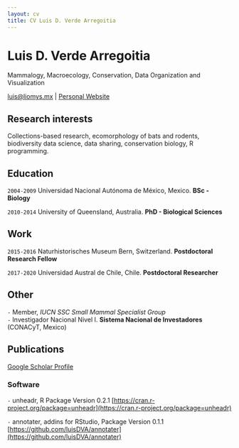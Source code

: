 ```yaml
---
layout: cv
title: CV Luis D. Verde Arregoitia
---
```

# Luis D. Verde Arregoitia
Mammalogy, Macroecology, Conservation, Data Organization and Visualization
<div id="webaddress">
<a href="mailto:luis@liomys.mx">luis@liomys.mx</a>
| <a href="https://www.liomys.mx">Personal Website</a></div>

## Research interests

Collections-based research, ecomorphology of bats and rodents, biodiversity data science, data sharing, conservation biology, R programming.
## Education

`2004-2009`
Universidad Nacional Autónoma de México, Mexico. __BSc - Biology__

`2010-2014`
University of Queensland, Australia. __PhD - Biological Sciences__
## Work
`2015-2016`
Naturhistorisches Museum Bern, Switzerland. __Postdoctoral Research Fellow__

`2017-2020`
Universidad Austral de Chile, Chile. __Postdoctoral Researcher__
## Other
`-`
Member, *IUCN SSC Small Mammal Specialist Group*   
`-`
Investigador Nacional Nivel I. __Sistema Nacional de Investadores__ (CONACyT, Mexico)
## Publications
[Google Scholar Profile](https://scholar.google.com/citations?user=Ii0dP6kAAAAJ&hl=en)
### Software
` - `
unheadr, R Package Version 0.2.1 [https://cran.r-project.org/package=unheadr](https://cran.r-project.org/package=unheadr)  

` - `
annotater,  addins for RStudio, Package Version 0.1.1 [https://github.com/luisDVA/annotater](https://github.com/luisDVA/annotater) 

<!-- ### Footer

Last updated: April 2020 -->
